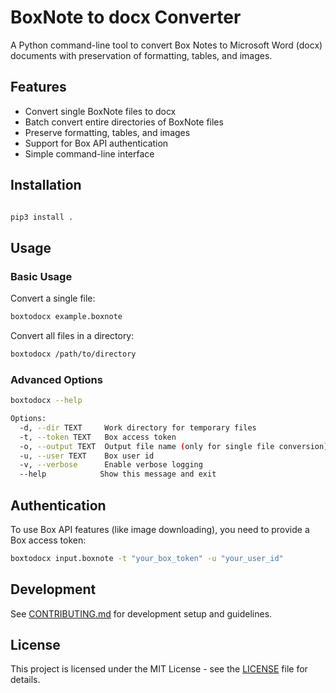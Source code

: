 # BoxNote to docx Converter

A Python command-line tool to convert Box Notes to Microsoft Word (docx) documents with preservation of formatting, tables, and images.

## Features

- Convert single BoxNote files to docx
- Batch convert entire directories of BoxNote files
- Preserve formatting, tables, and images
- Support for Box API authentication
- Simple command-line interface

## Installation

```bash

pip3 install .
```

## Usage

### Basic Usage

Convert a single file:
```bash
boxtodocx example.boxnote
```

Convert all files in a directory:
```bash
boxtodocx /path/to/directory
```

### Advanced Options

```bash
boxtodocx --help

Options:
  -d, --dir TEXT     Work directory for temporary files
  -t, --token TEXT   Box access token
  -o, --output TEXT  Output file name (only for single file conversion)
  -u, --user TEXT    Box user id
  -v, --verbose      Enable verbose logging
  --help            Show this message and exit
```

## Authentication

To use Box API features (like image downloading), you need to provide a Box access token:

```bash
boxtodocx input.boxnote -t "your_box_token" -u "your_user_id"
```

## Development

See [CONTRIBUTING.md](CONTRIBUTING.md) for development setup and guidelines.

## License

This project is licensed under the MIT License - see the [LICENSE](LICENSE) file for details.